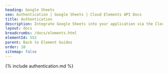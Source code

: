 ```yaml
---
heading: Google Sheets
seo: Authentication | Google Sheets | Cloud Elements API Docs
title: Authentication
description: Integrate Google Sheets into your application via the Cloud Elements APIs.
layout: docs
breadcrumbs: /docs/elements.html
elementId: 552
parent: Back to Element Guides
order: 10
sitemap: false
---
```


{% include authentication.md %}

